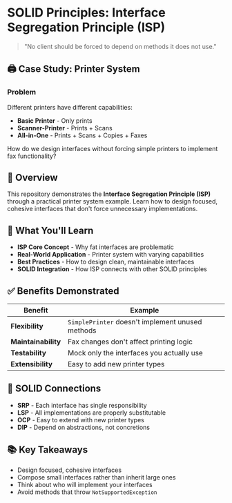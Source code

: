 # SOLID Principles: Interface Segregation Principle (ISP)

> "No client should be forced to depend on methods it does not use."

## 🖨️ Case Study: Printer System

### Problem

Different printers have different capabilities:

- **Basic Printer** - Only prints
- **Scanner-Printer** - Prints + Scans
- **All-in-One** - Prints + Scans + Copies + Faxes

How do we design interfaces without forcing simple printers to implement fax functionality?

## 🎯 Overview

This repository demonstrates the **Interface Segregation Principle (ISP)** through a practical printer system example. Learn how to design focused, cohesive interfaces that don't force unnecessary implementations.

## 📖 What You'll Learn

- **ISP Core Concept** - Why fat interfaces are problematic
- **Real-World Application** - Printer system with varying capabilities
- **Best Practices** - How to design clean, maintainable interfaces
- **SOLID Integration** - How ISP connects with other SOLID principles

## ✅ Benefits Demonstrated

| Benefit             | Example                                          |
| ------------------- | ------------------------------------------------ |
| **Flexibility**     | `SimplePrinter` doesn't implement unused methods |
| **Maintainability** | Fax changes don't affect printing logic          |
| **Testability**     | Mock only the interfaces you actually use        |
| **Extensibility**   | Easy to add new printer types                    |

## 🔗 SOLID Connections

- **SRP** - Each interface has single responsibility
- **LSP** - All implementations are properly substitutable
- **OCP** - Easy to extend with new printer types
- **DIP** - Depend on abstractions, not concretions

## 📚 Key Takeaways

- Design focused, cohesive interfaces
- Compose small interfaces rather than inherit large ones
- Think about who will implement your interfaces
- Avoid methods that throw `NotSupportedException`
